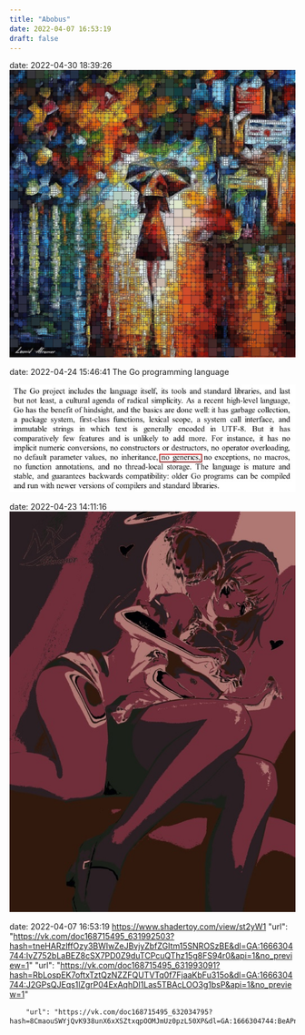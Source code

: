 ```yaml
---
title: "Abobus"
date: 2022-04-07 16:53:19
draft: false
---
```


date: 2022-04-30 18:39:26
![](/img/vk/oFbwifWNZcE.jpg)

date: 2022-04-24 15:46:41
The Go programming language

![](/img/vk/J4eYKwiX1z0.jpg)

date: 2022-04-23 14:11:16
![](/img/vk/Q-fLgDj3XQQ.jpg)

date: 2022-04-07 16:53:19
https://www.shadertoy.com/view/st2yW1
        "url": "https://vk.com/doc168715495_631992503?hash=tneHARzlffOzy3BWIwZeJBvjyZbfZGItm15SNROSzBE&dl=GA:1666304744:IvZ752bLaBEZ8cSX7PD0Z9duTCPcuQThz15g8FS94r0&api=1&no_preview=1"
        "url": "https://vk.com/doc168715495_631993091?hash=RbLospEK7oftxTztQzNZZFQUTVTq0f7FjaaKbFu315o&dl=GA:1666304744:J2GPsQJEqs1lZgrP04ExAqhDI1Las5TBAcLOO3g1bsP&api=1&no_preview=1"

        "url": "https://vk.com/doc168715495_632034795?hash=8CmaouSWYjQvK938unX6xXSZtxqpOOMJmUz0pzL50XP&dl=GA:1666304744:BeAPnIw68K3q80TQT2j36h5DZO58bepOIFgaYho33bH&api=1&no_preview=1"

